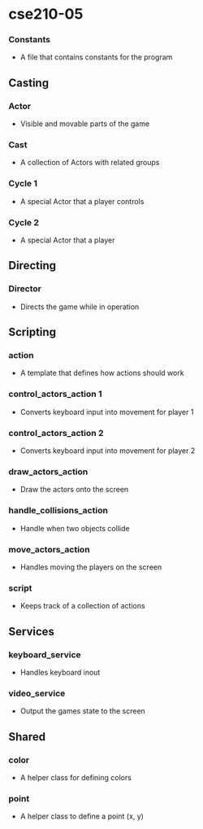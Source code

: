# cse210-05

### Constants
- A file that contains constants for the program

## Casting

### Actor
- Visible and movable parts of the game

### Cast
- A collection of Actors with related groups

### Cycle 1
- A special Actor that a player controls

### Cycle 2
- A special Actor that a player 

## Directing
### Director
- Directs the game while in operation

## Scripting

### action
- A template that defines how actions should work
### control_actors_action 1
- Converts keyboard input into movement for player 1
### control_actors_action 2
- Converts keyboard input into movement for player 2
### draw_actors_action
- Draw the actors onto the screen
### handle_collisions_action
- Handle when two objects collide
### move_actors_action
- Handles moving the players on the screen
### script
- Keeps track of a collection of actions

## Services

### keyboard_service
- Handles keyboard inout
### video_service
- Output the games state to the screen

## Shared

### color
- A helper class for defining colors
### point
- A helper class to define a point (x, y)